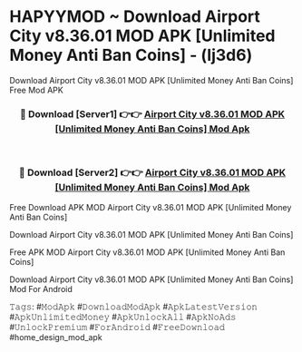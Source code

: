 # HAPYYMOD ~ Download Airport City v8.36.01 MOD APK [Unlimited Money Anti Ban Coins] - (lj3d6)
Download Airport City v8.36.01 MOD APK [Unlimited Money Anti Ban Coins] Free Mod APK

<div align="center">
<h3>🔴 Download [Server1] 👉👉 <a href="https://apk-comot.site?title=Airport_City_v8.36.01_MOD_APK_[Unlimited_Money_Anti_Ban_Coins]">Airport City v8.36.01 MOD APK [Unlimited Money Anti Ban Coins] Mod Apk</a></h3><br>

<h3>🔴 Download [Server2] 👉👉 <a href="https://apk-comot.site?title=Airport_City_v8.36.01_MOD_APK_[Unlimited_Money_Anti_Ban_Coins]">Airport City v8.36.01 MOD APK [Unlimited Money Anti Ban Coins] Mod Apk</a></h3>
</div>


Free Download APK MOD Airport City v8.36.01 MOD APK [Unlimited Money Anti Ban Coins]

Download Airport City v8.36.01 MOD APK [Unlimited Money Anti Ban Coins] 

Free APK MOD Airport City v8.36.01 MOD APK [Unlimited Money Anti Ban Coins] 

Download Airport City v8.36.01 MOD APK [Unlimited Money Anti Ban Coins] Mod For Android

𝚃𝚊𝚐𝚜: #𝙼𝚘𝚍𝙰𝚙𝚔 #𝙳𝚘𝚠𝚗𝚕𝚘𝚊𝚍𝙼𝚘𝚍𝙰𝚙𝚔 #𝙰𝚙𝚔𝙻𝚊𝚝𝚎𝚜𝚝𝚅𝚎𝚛𝚜𝚒𝚘𝚗 #𝙰𝚙𝚔𝚄𝚗𝚕𝚒𝚖𝚒𝚝𝚎𝚍𝙼𝚘𝚗𝚎𝚢 #𝙰𝚙𝚔𝚄𝚗𝚕𝚘𝚌𝚔𝙰𝚕𝚕 #𝙰𝚙𝚔𝙽𝚘𝙰𝚍𝚜 #𝚄𝚗𝚕𝚘𝚌𝚔𝙿𝚛𝚎𝚖𝚒𝚞𝚖 #𝙵𝚘𝚛𝙰𝚗𝚍𝚛𝚘𝚒𝚍 #𝙵𝚛𝚎𝚎𝙳𝚘𝚠𝚗𝚕𝚘𝚊𝚍 #home_design_mod_apk